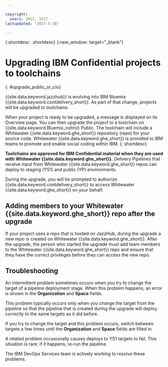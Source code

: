 ```yaml
---

copyright:
  years: 2015, 2017
lastupdated: "2017-5-18"

---
```


{:shortdesc: .shortdesc}
{:new_window: target="_blank"}

# Upgrading IBM Confidential projects to toolchains 
{: #upgrade_public_or_cio}

{{site.data.keyword.jazzhub}} is evolving into IBM Bluemix {{site.data.keyword.contdelivery_short}}. As part of that change, projects will be upgraded to toolchains.

When your project is ready to be upgraded, a message is displayed on its Overview page. You can then upgrade the project to a toolchain on {{site.data.keyword.Bluemix_notm}} Public. The toolchain will include a Whitewater {{site.data.keyword.ghe_short}} repository (repo) for your source code. Whitewater {{site.data.keyword.ghe_short}} is provided to IBM teams to promote and enable social coding within IBM. 
{: shortdesc}

**Toolchains are approved for IBM Confidential material when they are used with Whitewater {{site.data.keyword.ghe_short}}.** Delivery Pipelines that receive input from Whitewater {{site.data.keyword.ghe_short}} repos can deploy to staging (YS1) and public (YP) environments.

During the upgrade, you will be prompted to authorize {{site.data.keyword.contdelivery_short}} to access Whitewater {{site.data.keyword.ghe_short}} on your behalf.

## Adding members to your Whitewater {{site.data.keyword.ghe_short}} repo after the upgrade

If your project uses a repo that is hosted on JazzHub, during the upgrade a new repo is created on Whitewater {{site.data.keyword.ghe_short}}. After the upgrade, the person who started the upgrade must add team members to the Whitewater {{site.data.keyword.ghe_short}} repo and ensure that they have the correct privileges before they can access the new repo.

## Troubleshooting

An intermittent problem sometimes occurs when you try to change the target of a pipeline deployment stage. When this problem happens, an error is shown in the **Organization** and **Space** fields.

This problem typically occurs only when you change the target from the pipeline so that the pipeline that is created during the upgrade will deploy correctly to the same targets as it did before.

If you try to change the target and this problem occurs, switch between targets a few times until the **Organization** and **Space** fields are filled in.

A related problem occasionally causes deploys to YS1 targets to fail. This situation is rare; if it happens, re-run the pipeline.

The IBM DevOps Services team is actively working to resolve these problems.

